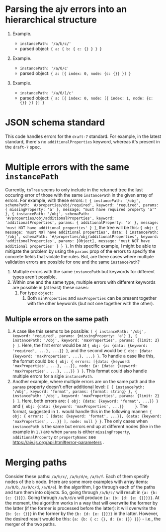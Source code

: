 # Parsing the ajv errors into an hierarchical structure
1. Example.
    * `instancePath: '/a/b/c/'`
    * parsed object: `{
        a: {
            b: {
                c: {}
            }
        }
    }`

2. Example.
    * `instancePath: '/a/0/c'`
    * parsed object: `{
        a: [{
            index: 0,
            node: {c: {}}
        }]
    }`

3. Example.
    * `instancePath: '/a/0/1/c'`
    * parsed object: `{
        a: [{
            index: 0,
            node: [{
                index: 1,
                node: {c: {}}
            }]
        }]
    }`

# JSON schema standard
This code handles errors for the `draft-7` standard. For example, in the latest standard, there's no `additionalProperties` keyword, whereas it's present in the `draft-7` spec.

# Multiple errors with the same `instancePath`
Currently, `toTree` seems to only include in the returned tree the last occuring error of those with the same `instancePath` in the given array of errors. For example, with these errors: `[
    {
        instancePath: '/obj',
        schemaPath: '#/properties/obj/required',
        keyword: 'required',
        params: { missingProperty: 'a' },
        message: "must have required property 'a'"
    },
    {
        instancePath: '/obj',
        schemaPath: '#/properties/obj/additionalProperties',
        keyword: 'additionalProperties',
        params: { additionalProperty: 'b' },
        message: 'must NOT have additional properties'
    }
]`, the tree will be this: `{
  obj: {
    message: 'must NOT have additional properties',
    data: {
      instancePath: '/obj',
      schemaPath: '#/properties/obj/additionalProperties',
      keyword: 'additionalProperties',
      params: [Object],
      message: 'must NOT have additional properties'
    }
  }
}`. In this specific example, I might be able to mitigate the problem by using the `params` prop of the errors to specify the concrete fields that violate the rules.
But, are there cases where multiple validation errors are possible for one and the same `instancePath`?
1. Multiple errors with the same `instancePath` but keywords for different types aren't possible.
2. Within one and the same type, multiple errors with different keywords are possible in (at least) these cases:
    1. For type `object`:
        1. Both `minProperties` and `maxProperties` can be present together with the other keywords (but not one together with the other).

## Multiple errors on the same path
1. A case like this seems to be possible: `[
    {
        instancePath: '/obj',
        keyword: 'required',
        params: {missingProperty: 'a'}
    },
    {
        instancePath: '/obj',
        keyword: 'maxProperties',
        params: {limit: 2}
    }
]`. Here, the first error would be at `{
    obj: {a: {data: {keyword: 'required', ...}, ...}}
}`, and the second would be `{
    obj: {data: {keyword: 'maxProperties', ...}, ...}
}`. To handle a case like this, the format could be: `{
    obj: {
        errors: [{data: {keyword: 'maxProperties', ...}, ...}],
        node: {a: {data: {keyword: 'maxProperties', ...}, ...}}
    }
}`. This format could also handle multiple errors for a sigle `instancePath`.
2. Another example, where multiple errors are on the same path and the `params` property doesn't offer additional level: `[
{
    instancePath: '/obj',
    keyword: 'format',
    params: {format: string}
},
{
    instancePath: '/obj',
    keyword: 'maxProperties',
    params: {limit: 2}
}
]`. Here, both errors are: `{
    obj: {data: {keyword: 'format', ...}}
}` and `{
    obj: {data: {keyword: 'maxProperties', ...}}    
}`. The format, suggested in `1.` would handle this in the following manner: `{
    obj: {
        errors: [
            {data: {keyword: 'format', ...}},
            {data: {keyword: 'maxProperties', ...}}
        ],
        node: null
    }
}`.
The only cases when `instancePath` is the same but errors end up at different nodes (like in the example in `1.`) are when `params` is either `missingProperty`, `additionalProperty` or `propertyName`: see https://ajv.js.org/api.html#error-parameters .

# Merging paths
Consider these paths: `/a/b/c/`, `/a/b/d/e`, `/a/b/f`. Each of them specify nodes of the `b` node. (Here are some more examples with array items: `/a/0/b`, `/a/0/c/d`, `/a/0/e`).
In the algorithm, I go through each of the paths and turn them into objects. So, going through `/a/b/c/` will result in `{a: {b: {c: {}}}}`. Going through `/a/b/d/e` will produce `{a: {b: {d: {e: {}}}}}`. At the moment, the algorithm works in a way that will overwrite the former by the latter (if the former is processed before the latter): it will overwrite the `{b: {c: {}}}` in the former by the `{b: {d: {e: {}}}}` in the latter. However, the desired result would be this: `{a: {b: {
    c: {},
    d: {e: {}}
}}}` - i.e., the merger of the two paths.

